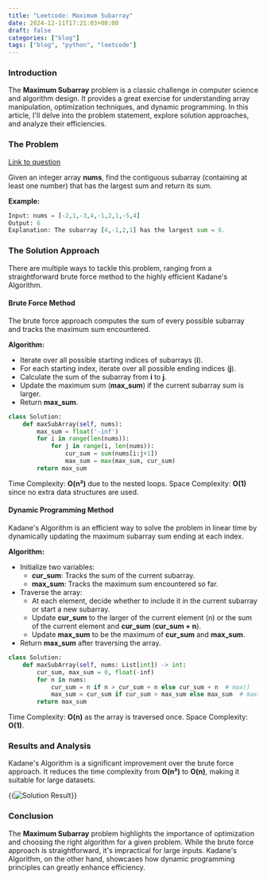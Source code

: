 ```yaml
---
title: "Leetcode: Maximum Subarray"
date: 2024-12-11T17:21:03+08:00
draft: false
categories: ["blog"]
tags: ["blog", "python", "leetcode"]
---
```


### Introduction

The **Maximum Subarray** problem is a classic challenge in computer science and algorithm design. It provides a great exercise for understanding array manipulation, optimization techniques, and dynamic programming. In this article, I'll delve into the problem statement, explore solution approaches, and analyze their efficiencies.

### The Problem

[Link to question](https://leetcode.com/problems/maximum-subarray)

Given an integer array **nums**, find the contiguous subarray (containing at least one number) that has the largest sum and return its sum.

**Example:**

```python
Input: nums = [-2,1,-3,4,-1,2,1,-5,4]
Output: 6
Explanation: The subarray [4,-1,2,1] has the largest sum = 6.
```

### The Solution Approach

There are multiple ways to tackle this problem, ranging from a straightforward brute force method to the highly efficient Kadane's Algorithm.

#### Brute Force Method

The brute force approach computes the sum of every possible subarray and tracks the maximum sum encountered.

**Algorithm:**

* Iterate over all possible starting indices of subarrays (**i**).
* For each starting index, iterate over all possible ending indices (**j**).
* Calculate the sum of the subarray from **i** to **j**.
* Update the maximum sum (**max_sum**) if the current subarray sum is larger.
* Return **max_sum**.

```python
class Solution:
    def maxSubArray(self, nums):
        max_sum = float('-inf')
        for i in range(len(nums)):
            for j in range(i, len(nums)):
                cur_sum = sum(nums[i:j+1])
                max_sum = max(max_sum, cur_sum)
        return max_sum
```

Time Complexity: **O(n²)** due to the nested loops.
Space Complexity: **O(1)** since no extra data structures are used.

#### Dynamic Programming Method

Kadane's Algorithm is an efficient way to solve the problem in linear time by dynamically updating the maximum subarray sum ending at each index.

**Algorithm:**

* Initialize two variables:
  * **cur_sum**: Tracks the sum of the current subarray.
  * **max_sum**: Tracks the maximum sum encountered so far.
* Traverse the array:
  * At each element, decide whether to include it in the current subarray or start a new subarray.
  * Update **cur_sum** to the larger of the current element (n) or the sum of the current element and **cur_sum** (**cur_sum + n**).
  * Update **max_sum** to be the maximum of **cur_sum** and **max_sum**.
* Return **max_sum** after traversing the array.

```python
class Solution:
    def maxSubArray(self, nums: List[int]) -> int:
        cur_sum, max_sum = 0, float(-inf)
        for n in nums:
            cur_sum = n if n > cur_sum + n else cur_sum + n  # max()
            max_sum = cur_sum if cur_sum > max_sum else max_sum  # max()
        return max_sum
```

Time Complexity: **O(n)** as the array is traversed once.
Space Complexity: **O(1)**.

### Results and Analysis

Kadane's Algorithm is a significant improvement over the brute force approach. It reduces the time complexity from **O(n²)** to **O(n)**, making it suitable for large datasets.

{{<image src="https://i.ibb.co/2NY1j1K/max-subarr.jpg"  alt="Solution Result" position="center">}}

### Conclusion

The **Maximum Subarray** problem highlights the importance of optimization and choosing the right algorithm for a given problem. While the brute force approach is straightforward, it's impractical for large inputs. Kadane's Algorithm, on the other hand, showcases how dynamic programming principles can greatly enhance efficiency.
